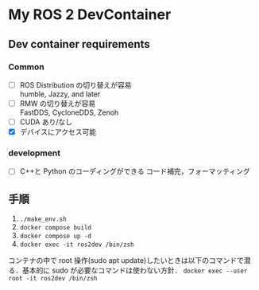 # My ROS 2 DevContainer

## Dev container requirements

### Common

- [ ] ROS Distribution の切り替えが容易  
       humble, Jazzy, and later
- [ ] RMW の切り替えが容易  
       FastDDS, CycloneDDS, Zenoh
- [ ] CUDA あり/なし
- [x] デバイスにアクセス可能

### development

- [ ] C++と Python のコーディングができる
      コード補完，フォーマッティング

## 手順

1. `./make_env.sh`
2. `docker compose build`
3. `docker compose up -d`
4. `docker exec -it ros2dev /bin/zsh`

コンテナの中で root 操作(sudo apt update)したいときは以下のコマンドで潜る．基本的に sudo が必要なコマンドは使わない方針．
`docker exec --user root -it ros2dev /bin/zsh`
